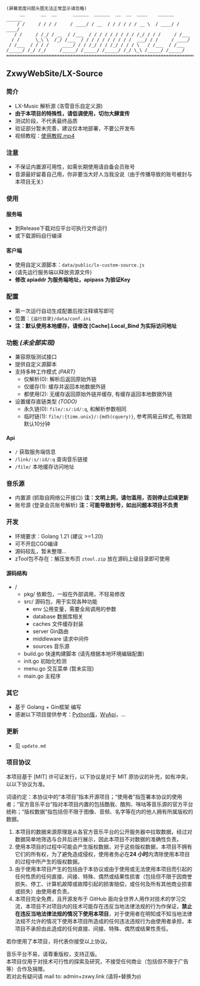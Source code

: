 ```
(屏幕宽度问题头图无法正常显示请忽略)
     __      __  __      ______  ______  __  __  ____    ______  ______
    / /     / / / /     / ____/ / __  / / / / / / __ \  / ____/ / ____/
   / /     / /_/ / __  / /___  / / / / / / / / / /_/ / / /     / /___
  / /      \_\ \  /_/ /___  / / / / / / / / / /  ___/ / /     / ____/
 / /___  / / / /     ____/ / / /_/ / / /_/ / / / \   / /___  / /___
/_____/ /_/ /_/     /_____/ /_____/ /_____/ /_/ \_\ /_____/ /_____/
=======================================================================
```
## ZxwyWebSite/LX-Source
### 简介
+ LX-Music 解析源 (洛雪音乐自定义源)
+ **由于本项目的特殊性，请低调使用，切勿大肆宣传**<!--（~~传的越多，寄的越快~~）-->
+ 测试阶段，不代表最终品质
+ 验证部分暂未完善，建议仅本地部署，不要公开发布
+ 视频教程：[使用教程.mp4](https://r2eu.zxwy.link/gh/lx-source/v1.0.2-b0.1/%E4%BD%BF%E7%94%A8%E6%95%99%E7%A8%8B.mp4)
<!-- + *手持两把锟斤拷，口中疾呼烫烫烫。 脚踏千朵屯屯屯，笑看万物锘锘锘。* -->

### 注意
+ 不保证内置源可用性，如需长期使用请自备会员账号
+ 音源最好留着自己用，你非要当大好人当我没说（由于传播导致的账号被封与本项目无关）

### 使用
#### 服务端
+ 到Release下载对应平台可执行文件运行
+ 或下载源码自行编译
#### 客户端
+ 使用自定义源脚本：`data/public/lx-custom-source.js`
+ (请先运行服务端以释放资源文件)
+ **修改 apiaddr 为服务端地址，apipass 为验证Key**

### 配置
+ 第一次运行自动生成配置后按注释填写即可
+ 位置：`{运行目录}/data/conf.ini`
+ **注：默认使用本地缓存，请修改 [Cache].Local_Bind 为实际访问地址**

### 功能 *(未全部实现)*
+ 兼容原版测试接口
+ 提供自定义源脚本
+ 支持多种工作模式 *(PART)*
   - 仅解析(0): 解析后返回原始外链
   - 仅缓存(1): 缓存并返回本地数据外链
   - 都使用(2): 无缓存返回原始外链并缓存, 有缓存返回本地数据外链
+ 设置缓存直链类型 *(TODO)*
   - 永久链(0): `file/:s/:id/:q`, 和解析参数相同
   - 临时链(1): `file/:{time.unix}/:{md5(cquery)}`, 参考网易云样式, 有效期默认10分钟
#### Api
+ `/` 获取服务端信息
+ `/link/:s/:id/:q` 查询音乐链接
+ `/file/` 本地缓存访问地址
<!-- + ... -->

### 音乐源
+ 内置源 (抓取自网络公开接口) **注：文明上网，请勿滥用，否则停止后续更新**
+ 账号源 (登录会员账号解析) **注：可能导致封号，如出问题本项目不负责**

### 开发
+ 环境要求：Golang 1.21 (建议 >=1.20)
+ 可不开启CGO编译
+ 源码较乱，暂未整理...
+ zTool包不存在：解压发布页 `ztool.zip` 放在源码上级目录即可使用
#### 源码结构
+ /
   - pkg/ 依赖包，一般在外部调用，不轻易修改
   - src/ 源码包，用于实现各种功能
      * env 公用变量，需要全局调用的参数
      * database 数据库相关
      * caches 文件缓存封装
      * server Gin路由
      * middleware 请求中间件
      * sources 音乐源
   <!-- - public/ 静态资源，打包进程序，新环境运行自动释放 -->
   <!-- - scripts/ 一些快捷脚本 -->
   - build.go 快速构建脚本 (请先根据本地环境编辑配置)
   - init.go 初始化检测
   - menu.go 交互菜单 (暂未实现)
   - main.go 主程序

### 其它
+ 基于 Golang + Gin框架 编写
+ 感谢以下项目提供参考：[Python版](https://github.com/lxmusics/lx-music-api-server-python)，[WyApi](https://github.com/ZxwyWebSite/NeteaseCloudMusicApi)，...

### 更新
+ 见 `update.md`

### 项目协议

本项目基于 [MIT] 许可证发行，以下协议是对于 MIT 原协议的补充，如有冲突，以以下协议为准。

词语约定：本协议中的“本项目”指本开源项目；“使用者”指签署本协议的使用者；“官方音乐平台”指对本项目内置的包括酷我、酷狗、咪咕等音乐源的官方平台统称；“版权数据”指包括但不限于图像、音频、名字等在内的他人拥有所属版权的数据。

1. 本项目的数据来源原理是从各官方音乐平台的公开服务器中拉取数据，经过对数据简单地筛选与合并后进行展示，因此本项目不对数据的准确性负责。
2. 使用本项目的过程中可能会产生版权数据，对于这些版权数据，本项目不拥有它们的所有权，为了避免造成侵权，使用者务必在**24 小时**内清除使用本项目的过程中所产生的版权数据。
3. 由于使用本项目产生的包括由于本协议或由于使用或无法使用本项目而引起的任何性质的任何直接、间接、特殊、偶然或结果性损害（包括但不限于因商誉损失、停工、计算机故障或故障引起的损害赔偿，或任何及所有其他商业损害或损失）由使用者负责。
4. 本项目完全免费，且开源发布于 GitHub 面向全世界人用作对技术的学习交流，本项目不对项目内的技术可能存在违反当地法律法规的行为作保证，**禁止在违反当地法律法规的情况下使用本项目**，对于使用者在明知或不知当地法律法规不允许的情况下使用本项目所造成的任何违法违规行为由使用者承担，本项目不承担由此造成的任何直接、间接、特殊、偶然或结果性责任。

若你使用了本项目，将代表你接受以上协议。

音乐平台不易，请尊重版权，支持正版。  
本项目仅用于对技术可行性的探索及研究，不接受任何商业（包括但不限于广告等）合作及捐赠。  
若对此有疑问请 mail to: admin+zxwy.link (请将`+`替换为`@`)
 
